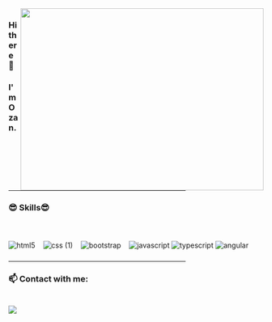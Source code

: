 <img src= "https://user-images.githubusercontent.com/102819318/176635295-72e966d9-517a-451f-ad6c-7e628da7e280.gif" align="right" width="480" height="360">

### Hi there 👋
### I'm Ozan.
### <hr width="350">

###             😎 Skills😎 <br><br><br>
![html5](https://user-images.githubusercontent.com/102819318/176668509-4520d7e9-6d43-470e-a2d4-a5ae7d1a2cb2.png)
&nbsp;&nbsp; ![css (1)](https://user-images.githubusercontent.com/102819318/176668550-04e2d09e-cd5a-4fe5-97d3-893f7dc27690.png)
&nbsp;&nbsp; ![bootstrap](https://user-images.githubusercontent.com/102819318/176668568-9dbe0d49-bc59-4a8c-b860-4aefec8fd32f.png)
&nbsp;&nbsp; ![javascript](https://user-images.githubusercontent.com/102819318/176668592-20819297-39a2-424b-ba3f-144c7e64297b.png)
![typescript](https://user-images.githubusercontent.com/102819318/202156412-a253504a-0725-48e0-aedd-0213b9795f62.png)
![angular](https://user-images.githubusercontent.com/102819318/202156484-ecc37dcc-0aa1-4456-844a-b3279fc5edeb.png)



### <hr width="350">

### 📫 Contact with me: <br><br>

<a href= "https://www.linkedin.com/in/ozan-ta%C5%9Fci-075983224">
<img src = "https://user-images.githubusercontent.com/102819318/176668182-e5ba92f1-8ebd-47b1-82b4-f58b4dc47edc.png"><a/>  






<!--
**ozantassci/ozantassci** is a ✨ _special_ ✨ repository because its `README.md` (this file) appears on your GitHub profile.

Here are some ideas to get you started:

- 🔭 I’m currently working on ...
- 🌱 I’m currently learning ...
- 👯 I’m looking to collaborate on ...
- 🤔 I’m looking for help with ...
- 💬 Ask me about ...
- 📫 How to reach me: ...
- 😄 Pronouns: ...
- ⚡ Fun fact: ...
-->
